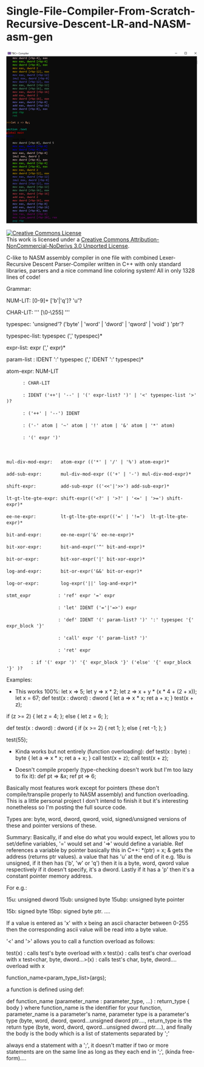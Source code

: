 # Single-File-Compiler-From-Scratch-Recursive-Descent-LR-and-NASM-asm-gen

<img src="view1.png">

<a rel="license" href="http://creativecommons.org/licenses/by-nc-nd/3.0/"><img alt="Creative Commons License" style="border-width:0" src="https://i.creativecommons.org/l/by-nc-nd/3.0/88x31.png" /></a><br />This work is licensed under a <a rel="license" href="http://creativecommons.org/licenses/by-nc-nd/3.0/">Creative Commons Attribution-NonCommercial-NoDerivs 3.0 Unported License</a>.

C-like to NASM assembly compiler in one file with combined Lexer- Recursive Descent Parser-Compiler written in C++ with only standard libraries, parsers and a nice command line coloring system!
All in only 1328 lines of code!

Grammar:

 NUM-LIT: [0-9]+ ['b'|'q']? 'u'?
 
 CHAR-LIT: '\'' [\0-\255] '\''
 
 typespec: 'unsigned'? ('byte' | 'word' | 'dword' | 'qword' | 'void' ) 'ptr'?
 
 typespec-list: typespec (',' typespec)*
 
 expr-list: expr (',' expr)*
 
 param-list : IDENT ':' typespec (',' IDENT ':' typespec)*
 

 atom-expr: NUM-LIT
 
		  : CHAR-LIT
		  
		  : IDENT ('++'| '--' | '(' expr-list? ')' | '<' typespec-list '>' )?
		  
		  : ('++' | '--') IDENT
		  
		  : ('-' atom | '~' atom | '!' atom | '&' atom | '*' atom)
		  
		  : '(' expr ')'
		  


	mul-div-mod-expr:   atom-expr (('*' | '/' | '%') atom-expr)*
	
	add-sub-expr:       mul-div-mod-expr (('+' | '-') mul-div-mod-expr)*
	
	shift-expr:         add-sub-expr (('<<'|'>>') add-sub-expr)*
	
	lt-gt-lte-gte-expr: shift-expr(('<?' | '>?' | '<=' | '>=') shift-expr)*
	
	ee-ne-expr:         lt-gt-lte-gte-expr(('=' | '!=')  lt-gt-lte-gte-expr)*
	
	bit-and-expr:       ee-ne-expr('&' ee-ne-expr)*
	
	bit-xor-expr:       bit-and-expr('^' bit-and-expr)*
	
	bit-or-expr:        bit-xor-expr('|' bit-xor-expr)*
	
	log-and-expr:       bit-or-expr('&&' bit-or-expr)*
	
	log-or-expr:        log-expr('||' log-and-expr)*
	
	stmt_expr		   : 'ref' expr '=' expr
	
					   : 'let' IDENT ('='|'=>') expr
					   
					   : 'def' IDENT '(' param-list? ')' ':' typespec '{' expr_block '}'
					   
					   : 'call' expr '(' param-list? ')'
					   
					   : 'ret' expr
					   
             : if '(' expr ')' '{' expr_block '}' ('else' '{' expr_block '}' )?
             
Examples:

- This works 100%:
let x => 5;
let y => x * 2;
let z => x + y * (x * 4 + (2 + x));
let x = 67;
def test(x : dword) : dword { let a => x * x; ret a + x; }
test(x + z);

if (z >= 2) { let z = 4; };
else { let z = 6; };

def test(x : dword) : dword 
{ 
  if (x >= 2) { 
    ret 1; 
  };
  else { 
    ret -1; 
  }; 
}

test(55);

- Kinda works but not entirely (function overloading):
def test(x : byte) : byte { let a => x * x; ret a + x; }
call test<byte>(x + z);
call test<dword>(x + z);
  
- Doesn't compile properly (type-checking doesn't work but I'm too lazy to fix it): 
def pt => &x;
ref pt => 6;

Basically most features work except for pointers (these don't compile/transpile properly to NASM assembly) and function overloading.
This is a little personal project I don't intend to finish it but it's interesting nonetheless so I'm posting the full source code.

Types are:
byte, word, dword, qword, void,
signed/unsigned versions of these and pointer versions of these.

Summary:
Basically, if and else do what you would expect,
let allows you to set/define variables, '=' would set and '=>' would define a variable.
Ref references a variable by pointer basically this in C++: *(ptr) = x;
& gets the address (returns ptr values).
a value that has 'u' at the end of it e.g. 18u is unsigned, if it then has ('b', 'w' or 'q') then it is a byte, word, qword value respectively if it doesn't specify, it's a dword. Lastly if it has a 'p' then it's a constant pointer memory address.

For e.g.:

15u: unsigned dword
15ub: unsigned byte
15ubp: unsigned byte pointer

15b: signed byte
15bp: signed byte ptr.
....

If a value is entered as 'x' with x being an ascii character between 0-255 then the corresponding ascii value will be read into a byte value.

'<' and '>' allows you to call a function overload as follows:

test<byte>(x) : calls test's byte overload with x
test<char>(x) : calls test's char overload with x
test<char, byte, dword...>(x) : calls test's char, byte, dword.... overload with x
  
function_name<param_type_list>(args);

a function is defined using def:

def function_name (parameter_name : parameter_type, ...) : return_type { body }
where function_name is the identifier for your function,
parameter_name is a parameter's name, parameter type is a parameter's type (byte, word, dword, qword...unsigned dword ptr...., return_type is the return type (byte, word, dword, qword...unsigned dword ptr....),
and finally the body is the body which is a list of statements separated by ';'

always end a statement with a ';', it doesn't matter if two or more statements are on the same line as long as they each end in ';',
(kinda free-form)....
